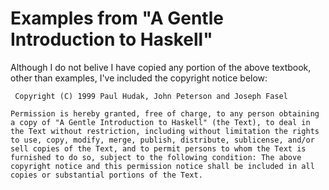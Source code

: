 

 
# Examples from "A Gentle Introduction to Haskell" 

Although I do not belive I have copied any portion
of the above textbook, other than examples, I've
included the copyright notice below:

```
 Copyright (C) 1999 Paul Hudak, John Peterson and Joseph Fasel

Permission is hereby granted, free of charge, to any person obtaining a copy of "A Gentle Introduction to Haskell" (the Text), to deal in the Text without restriction, including without limitation the rights to use, copy, modify, merge, publish, distribute, sublicense, and/or sell copies of the Text, and to permit persons to whom the Text is furnished to do so, subject to the following condition: The above copyright notice and this permission notice shall be included in all copies or substantial portions of the Text.
```